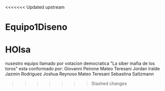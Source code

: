 <<<<<<< Updated upstream
# Equipo1Diseno
HOlsa
=======
nusestro equipo llamado por votacion democratica  "La siber mafia de los toros" esta conformado por:
Giovanni Peirone 
Mateo Teresani 
Jordan Iralde 
Jazmin Rodriguez 
Joshua Reynoso
Mateo Teresani 
Sebastina Saltzmann 
>>>>>>> Stashed changes
